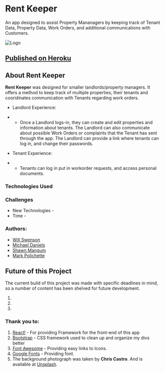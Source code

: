 # Rent Keeper
An app designed to assist Property Mananagers by keeping track of Tenant Data, Property Data, Work Orders, and additional communications with Customers.

![Logo](/client/public/images/RentKeeper-01.png)

## [Published on Heroku](https://www.RentKeeper.net)



## About Rent Keeper
<strong>Rent Keeper</strong> was designed for smaller landlords/property managers.  It offers a method to keep track of multiple properties, their tenants and cooridinates communication with Tenants regarding work orders.

* Landlord Experience:
* * Once a Landlord logs-in, they can create and edit properties and information about tenants.  The Landlord can also communicate about possible Work Orders or complaints that the Tenant has sent through the app.  The Landlord can provide a link where tenants can log in, and change their passwords.

* Tenant Experience:
* * Tenants can log in put in workorder requests, and access personal documents.

### Technologies Used



### Challenges

* New Technologies - 
* Time -

### Authors:
* [Will Swenson](https://github.com/Ponker25)
* [Michael Daniels](https://github.com/mikeytdan)
* [Shawn Mangum](https://github.com/tubashawn)
* [Mark Polichette](https://github.com/MCPolichette)

## Future of this Project
The current build of this project was made with specific deadlines in mind, so a number of content has been shelved for future development.

1. 
2. 
3. 

### Thank you to:
1. [React!](https://reactjs.org/) -  For providing Framework for the front-end of this app
2. [Bootstrap](https://getbootstrap.com/) - CSS framework used to clean up and organize my divs better
3. [Font Awesome](https://fontawesome.com/) - Providing easy links to Icons.
4. [Google Fonts](https://fonts.google.com/) - Providing font.
5. The background photograph was taken by <strong>Chris Castro</strong>. And is available at [Unsplash](www.unsplash.com).